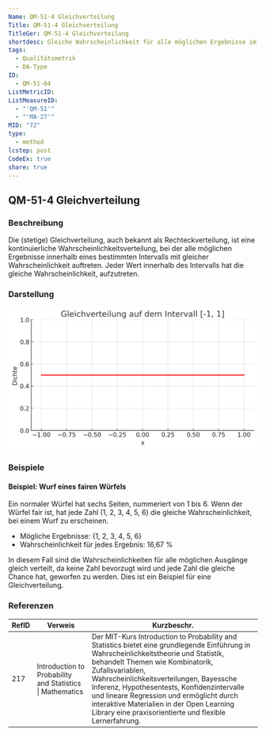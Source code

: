 ```yaml
---
Name: QM-51-4 Gleichverteilung
Title: QM-51-4 Gleichverteilung
TitleGer: QM-51-4 Gleichverteilung
shortdesc: Gleiche Wahrscheinlichkeit für alle möglichen Ergebnisse im Intervall.
tags:
  - Qualitätsmetrik
  - DA-Type
ID:
  - QM-51-04
ListMetricID: 
ListMeasureID:
  - "'QM-51'"
  - "'MA-27'"
MID: "72"
type:
  - method
lcstep: post
CodeEx: true
share: true
---
```

## QM-51-4 Gleichverteilung

### Beschreibung

Die (stetige) Gleichverteilung, auch bekannt als Rechteckverteilung, ist eine kontinuierliche Wahrscheinlichkeitsverteilung, bei der alle möglichen Ergebnisse innerhalb eines bestimmten Intervalls mit gleicher Wahrscheinlichkeit auftreten. Jeder Wert innerhalb des Intervalls hat die gleiche Wahrscheinlichkeit, aufzutreten.


### Darstellung

![Beispiel einer Gleichverteilung](../../../../../9999_Images/GleichverteilungExample.png)


### Beispiele 

#### Beispiel: Wurf eines fairen Würfels

Ein normaler Würfel hat sechs Seiten, nummeriert von 1 bis 6. Wenn der Würfel fair ist, hat jede Zahl (1, 2, 3, 4, 5, 6) die gleiche Wahrscheinlichkeit, bei einem Wurf zu erscheinen.

- Mögliche Ergebnisse: {1, 2, 3, 4, 5, 6}
- Wahrscheinlichkeit für jedes Ergebnis: 16,67 %

In diesem Fall sind die Wahrscheinlichkeiten für alle möglichen Ausgänge gleich verteilt, da keine Zahl bevorzugt wird und jede Zahl die gleiche Chance hat, geworfen zu werden. Dies ist ein Beispiel für eine Gleichverteilung.



### Referenzen

| RefID | Verweis                                                     | Kurzbeschr.                                                                                                                                                                                                                                                                                                                                                                                                                                 |
| ----- | ----------------------------------------------------------- | ------------------------------------------------------------------------------------------------------------------------------------------------------------------------------------------------------------------------------------------------------------------------------------------------------------------------------------------------------------------------------------------------------------------------------------------- |
| 217   |  Introduction to Probability and Statistics \| Mathematics  | Der MIT-Kurs Introduction to Probability and Statistics bietet eine grundlegende Einführung in Wahrscheinlichkeitstheorie und Statistik, behandelt Themen wie Kombinatorik, Zufallsvariablen, Wahrscheinlichkeitsverteilungen, Bayessche Inferenz, Hypothesentests, Konfidenzintervalle und lineare Regression und ermöglicht durch interaktive Materialien in der Open Learning Library eine praxisorientierte und flexible Lernerfahrung. |


